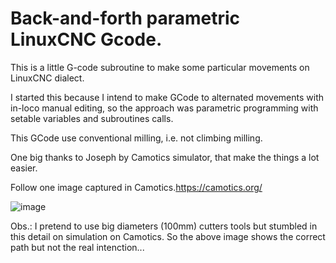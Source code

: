 # Back-and-forth parametric LinuxCNC Gcode.

This is a little G-code subroutine to make some particular movements on LinuxCNC dialect.

I started this because I intend to make GCode to alternated movements with in-loco manual editing, so the approach was parametric programming with setable variables and subroutines calls.

This GCode use conventional milling, i.e. not climbing milling.

One big thanks to Joseph  by Camotics simulator, that make the things a lot easier.

Follow one image captured in Camotics.https://camotics.org/

![image](https://github.com/rymaeda/fresa-para-pci/blob/master/fresa-pci.png)

Obs.: I pretend to use big diameters (100mm) cutters tools but stumbled in this detail on simulation on Camotics. So the above image shows the correct path but not the real intenction...